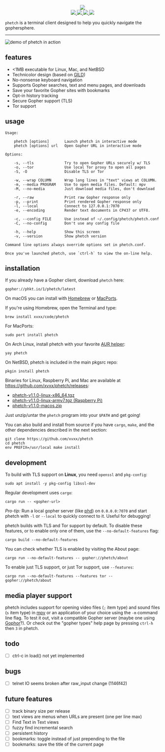 <!--
      /         /         /
 ___ (___  ___ (___  ___ (___
|   )|   )|___)|    |    |   )
|__/ |  / |__  |__  |__  |  /
|
--> <p align="center"> <img src="./img/logo.png"> <br>
<a href="https://git.io/JveQo">
<img src="https://img.shields.io/github/v/release/xvxx/phetch">
</a>
<a href="https://crates.io/crates/phetch">
<img src="https://img.shields.io/crates/v/phetch">
</a>
<a href="https://aur.archlinux.org/packages/phetch/">
<img src="https://img.shields.io/aur/version/phetch">
</a>
<a href="https://git.io/JvR5g">
<img src="https://github.com/xvxx/phetch/workflows/build/badge.svg">
</a>
</p>

`phetch` is a terminal client designed to help you quickly navigate
the gophersphere.

<hr>

![demo of phetch in action](img/phetch-demo.gif "demo of phetch")

## features

- <1MB executable for Linux, Mac, and NetBSD
- Technicolor design (based on [GILD](https://github.com/xvxx/gild))
- No-nonsense keyboard navigation
- Supports Gopher searches, text and menu pages, and downloads
- Save your favorite Gopher sites with bookmarks
- Opt-in history tracking
- Secure Gopher support (TLS)
- Tor support

## usage

    Usage:

        phetch [options]       Launch phetch in interactive mode
        phetch [options] url   Open Gopher URL in interactive mode

    Options:

        -s, --tls              Try to open Gopher URLs securely w/ TLS
        -o, --tor              Use local Tor proxy to open all pages
        -S, -O                 Disable TLS or Tor

        -w, --wrap COLUMN      Wrap long lines in "text" views at COLUMN.
        -m, --media PROGRAM    Use to open media files. Default: mpv
        -M, --no-media         Just download media files, don't download

        -r, --raw              Print raw Gopher response only
        -p, --print            Print rendered Gopher response only
        -l, --local            Connect to 127.0.0.1:7070
        -e, --encoding         Render text documents in CP437 or UTF8.

        -c, --config FILE      Use instead of ~/.config/phetch/phetch.conf
        -C, --no-config        Don't use any config file

        -h, --help             Show this screen
        -v, --version          Show phetch version

    Command line options always override options set in phetch.conf.

    Once you've launched phetch, use `ctrl-h` to view the on-line help.

## installation

If you already have a Gopher client, download `phetch` here:

    gopher://phkt.io/1/phetch/latest

On macOS you can install with [Homebrew](https://brew.sh/)
or [MacPorts](https://macports.org).

If you're using Homebrew, open the Terminal and type:

    brew install xvxx/code/phetch

For MacPorts:

    sudo port install phetch

On Arch Linux, install phetch with your favorite [AUR helper][aur]:

    yay phetch

On NetBSD, phetch is included in the main pkgsrc repo:

    pkgin install phetch

Binaries for Linux, Raspberry Pi, and Mac are available at
https://github.com/xvxx/phetch/releases:

- [phetch-v1.1.0-linux-x86_64.tgz][0]
- [phetch-v1.1.0-linux-armv7.tgz (Raspberry Pi)][1]
- [phetch-v1.1.0-macos.zip][2]

Just unzip/untar the `phetch` program into your `$PATH` and get going!

You can also build and install from source if you have `cargo`,
`make`, and the other dependencies described in the next section:

    git clone https://github.com/xvxx/phetch
    cd phetch
    env PREFIX=/usr/local make install

## development

To build with TLS support on **Linux**, you need `openssl` and
`pkg-config`:

    sudo apt install -y pkg-config libssl-dev

Regular development uses `cargo`:

    cargo run -- <gopher-url>

_Pro-tip:_ Run a local gopher server (like [phd]) on `0.0.0.0:7070`
and start phetch with `-l` or `--local` to quickly connect to it.
Useful for debugging!

phetch builds with TLS and Tor support by default. To disable these
features, or to enable only one of them, use the
`--no-default-features` flag:

    cargo build --no-default-features

You can check whether TLS is enabled by visiting the About page:

    cargo run --no-default-features -- gopher://phetch/about

To enable just TLS support, or just Tor support, use `--features`:

    cargo run --no-default-features --features tor -- gopher://phetch/about

## media player support

phetch includes support for opening video files (`;` item type) and
sound files (`s` item type) in [mpv] or an application of your choice
using the `-m` command line flag. To test it out, visit a compatible
Gopher server (maybe one using [Gophor]?). Or check out the "gopher
types" help page by pressing `ctrl-h` then `3` in phetch.

## todo

- [ ] ctrl-c in load() not yet implemented

## bugs

- [ ] telnet IO seems broken after raw_input change (1146f42)

## future features

- [ ] track binary size per release
- [ ] text views are menus when URLs are present (one per line max)
- [ ] Find Text in Text views
- [ ] fuzzy find incremental search
- [ ] persistent history
- [ ] bookmarks: toggle instead of just prepending to the file
- [ ] bookmarks: save the title of the current page

[0]: https://github.com/xvxx/phetch/releases/download/v1.1.0/phetch-v1.1.0-linux-x86_64.tgz
[1]: https://github.com/xvxx/phetch/releases/download/v1.1.0/phetch-v1.1.0-linux-armv7.tgz
[2]: https://github.com/xvxx/phetch/releases/download/v1.1.0/phetch-v1.1.0-macos.zip
[phd]: https://github.com/xvxx/phd
[aur]: https://wiki.archlinux.org/index.php/AUR_helpers
[mpv]: https://github.com/mpv-player/mpv
[gophor]: https://github.com/grufwub/gophor
